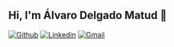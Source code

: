 ## Hi, I'm Álvaro Delgado Matud 🖖

<!-- Badges
Use this website to generate badges: https://shields.io/
-->

[![Github](https://img.shields.io/badge/-Github-000?style=flat&logo=Github&logoColor=white)](https://github.com/alvdelga)
[![Linkedin](https://img.shields.io/badge/-LinkedIn-blue?style=flat&logo=Linkedin&logoColor=white)](https://www.linkedin.com/in/alvaro-delgado-matud-248686299/)
[![Gmail](https://img.shields.io/badge/-Gmail-c14438?style=flat&logo=Gmail&logoColor=white)](mailto:amatud7@gmail.com)
